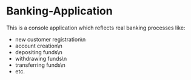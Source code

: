 # Banking-Application

This is a console application which reflects real banking processes like:
- new customer registration\n
- account creation\n
- depositing funds\n
- withdrawing funds\n 
- transferring funds\n
- etc.
